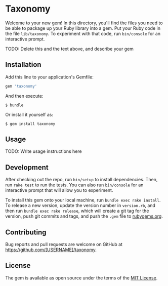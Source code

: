 # Taxonomy

Welcome to your new gem! In this directory, you'll find the files you need to be able to package up your Ruby library into a gem. Put your Ruby code in the file `lib/taxonomy`. To experiment with that code, run `bin/console` for an interactive prompt.

TODO: Delete this and the text above, and describe your gem

## Installation

Add this line to your application's Gemfile:

```ruby
gem 'taxonomy'
```

And then execute:

    $ bundle

Or install it yourself as:

    $ gem install taxonomy

## Usage

TODO: Write usage instructions here

## Development

After checking out the repo, run `bin/setup` to install dependencies. Then, run `rake test` to run the tests. You can also run `bin/console` for an interactive prompt that will allow you to experiment.

To install this gem onto your local machine, run `bundle exec rake install`. To release a new version, update the version number in `version.rb`, and then run `bundle exec rake release`, which will create a git tag for the version, push git commits and tags, and push the `.gem` file to [rubygems.org](https://rubygems.org).

## Contributing

Bug reports and pull requests are welcome on GitHub at https://github.com/[USERNAME]/taxonomy.

## License

The gem is available as open source under the terms of the [MIT License](https://opensource.org/licenses/MIT).
